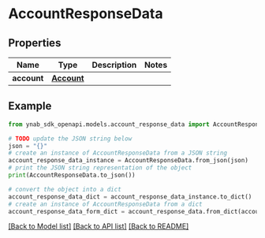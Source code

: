 # AccountResponseData


## Properties

Name | Type | Description | Notes
------------ | ------------- | ------------- | -------------
**account** | [**Account**](Account.md) |  | 

## Example

```python
from ynab_sdk_openapi.models.account_response_data import AccountResponseData

# TODO update the JSON string below
json = "{}"
# create an instance of AccountResponseData from a JSON string
account_response_data_instance = AccountResponseData.from_json(json)
# print the JSON string representation of the object
print(AccountResponseData.to_json())

# convert the object into a dict
account_response_data_dict = account_response_data_instance.to_dict()
# create an instance of AccountResponseData from a dict
account_response_data_form_dict = account_response_data.from_dict(account_response_data_dict)
```
[[Back to Model list]](../README.md#documentation-for-models) [[Back to API list]](../README.md#documentation-for-api-endpoints) [[Back to README]](../README.md)


